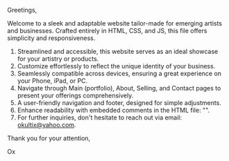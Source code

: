 Greetings,

Welcome to a sleek and adaptable website tailor-made for emerging artists and businesses. 
Crafted entirely in HTML, CSS, and JS, this file offers simplicity and responsiveness.

1. Streamlined and accessible, this website serves as an ideal showcase for your artistry or products.
2. Customize effortlessly to reflect the unique identity of your business.
3. Seamlessly compatible across devices, ensuring a great experience on your Phone, iPad, or PC.
4. Navigate through Main (portfolio), About, Selling, and Contact pages to present your offerings comprehensively.
5. A user-friendly navigation and footer, designed for simple adjustments.
6. Enhance readability with embedded comments in the HTML file: "<!-- Write your comments here -->".
7. For further inquiries, don't hesitate to reach out via email: okultix@yahoo.com.

Thank you for your attention,

Ox

